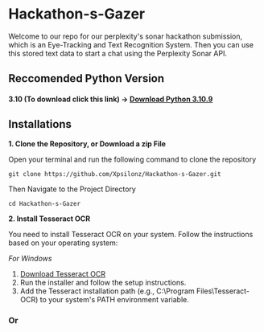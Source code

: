# Hackathon-s-Gazer

Welcome to our repo for our perplexity's sonar hackathon submission, which is an  Eye-Tracking and Text Recognition System. Then you can use this stored text data to start a chat using the Perplexity Sonar API. 

## Reccomended Python Version

#### 3.10 (To download click this link) -> [Download Python 3.10.9](https://www.python.org/downloads/release/python-3109/)

## Installations 

**1. Clone the Repository, or Download a zip File**

Open your terminal and run the following command to clone the repository

   ```
   git clone https://github.com/Xpsilonz/Hackathon-s-Gazer.git
   ```

Then Navigate to the Project Directory

```
cd Hackathon-s-Gazer
```

**2. Install Tesseract OCR**

You need to install Tesseract OCR on your system. Follow the instructions based on your operating system: 

_For Windows_

1. [Download Tesseract OCR](https://github.com/tesseract-ocr/tesseract/wiki)
2. Run the installer and follow the setup instructions.
3. Add the Tesseract installation path (e.g., C:\Program Files\Tesseract-OCR) to your system's PATH environment variable.

### Or
